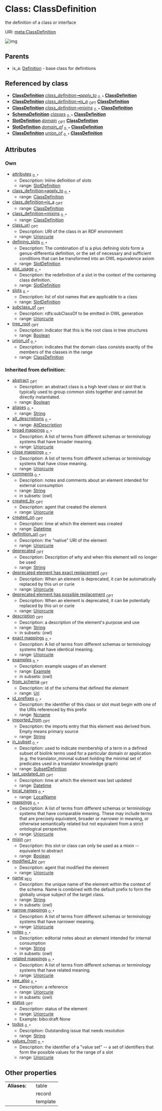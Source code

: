 
# Class: ClassDefinition


the definition of a class or interface

URI: [meta:ClassDefinition](https://w3id.org/linkml/meta/ClassDefinition)


![img](images/ClassDefinition.svg)

## Parents

 *  is_a: [Definition](Definition.md) - base class for definitions

## Referenced by class

 *  **[ClassDefinition](ClassDefinition.md)** *[class_definition➞apply_to](class_definition_apply_to.md)*  <sub>0..*</sub>  **[ClassDefinition](ClassDefinition.md)**
 *  **[ClassDefinition](ClassDefinition.md)** *[class_definition➞is_a](class_definition_is_a.md)*  <sub>OPT</sub>  **[ClassDefinition](ClassDefinition.md)**
 *  **[ClassDefinition](ClassDefinition.md)** *[class_definition➞mixins](class_definition_mixins.md)*  <sub>0..*</sub>  **[ClassDefinition](ClassDefinition.md)**
 *  **[SchemaDefinition](SchemaDefinition.md)** *[classes](classes.md)*  <sub>0..*</sub>  **[ClassDefinition](ClassDefinition.md)**
 *  **[SlotDefinition](SlotDefinition.md)** *[domain](domain.md)*  <sub>OPT</sub>  **[ClassDefinition](ClassDefinition.md)**
 *  **[SlotDefinition](SlotDefinition.md)** *[domain_of](domain_of.md)*  <sub>0..*</sub>  **[ClassDefinition](ClassDefinition.md)**
 *  **[ClassDefinition](ClassDefinition.md)** *[union_of](union_of.md)*  <sub>0..*</sub>  **[ClassDefinition](ClassDefinition.md)**

## Attributes


### Own

 * [attributes](attributes.md)  <sub>0..*</sub>
     * Description: Inline definition of slots
     * range: [SlotDefinition](SlotDefinition.md)
 * [class_definition➞apply_to](class_definition_apply_to.md)  <sub>0..*</sub>
     * range: [ClassDefinition](ClassDefinition.md)
 * [class_definition➞is_a](class_definition_is_a.md)  <sub>OPT</sub>
     * range: [ClassDefinition](ClassDefinition.md)
 * [class_definition➞mixins](class_definition_mixins.md)  <sub>0..*</sub>
     * range: [ClassDefinition](ClassDefinition.md)
 * [class_uri](class_uri.md)  <sub>OPT</sub>
     * Description: URI of the class in an RDF environment
     * range: [Uriorcurie](types/Uriorcurie.md)
 * [defining_slots](defining_slots.md)  <sub>0..*</sub>
     * Description: The combination of is a plus defining slots form a genus-differentia definition, or the set of necessary and sufficient conditions that can be transformed into an OWL equivalence axiom
     * range: [SlotDefinition](SlotDefinition.md)
 * [slot_usage](slot_usage.md)  <sub>0..*</sub>
     * Description: the redefinition of a slot in the context of the containing class definition.
     * range: [SlotDefinition](SlotDefinition.md)
 * [slots](slots.md)  <sub>0..*</sub>
     * Description: list of slot names that are applicable to a class
     * range: [SlotDefinition](SlotDefinition.md)
 * [subclass_of](subclass_of.md)  <sub>OPT</sub>
     * Description: rdfs:subClassOf to be emitted in OWL generation
     * range: [Uriorcurie](types/Uriorcurie.md)
 * [tree_root](tree_root.md)  <sub>OPT</sub>
     * Description: indicator that this is the root class in tree structures
     * range: [Boolean](types/Boolean.md)
 * [union_of](union_of.md)  <sub>0..*</sub>
     * Description: indicates that the domain class consists exactly of the members of the classes in the range
     * range: [ClassDefinition](ClassDefinition.md)

### Inherited from definition:

 * [abstract](abstract.md)  <sub>OPT</sub>
     * Description: an abstract class is a high level class or slot that is typically used to group common slots together and cannot be directly instantiated.
     * range: [Boolean](types/Boolean.md)
 * [aliases](aliases.md)  <sub>0..*</sub>
     * range: [String](types/String.md)
 * [alt_descriptions](alt_descriptions.md)  <sub>0..*</sub>
     * range: [AltDescription](AltDescription.md)
 * [broad mappings](broad_mappings.md)  <sub>0..*</sub>
     * Description: A list of terms from different schemas or terminology systems that have broader meaning.
     * range: [Uriorcurie](types/Uriorcurie.md)
 * [close mappings](close_mappings.md)  <sub>0..*</sub>
     * Description: A list of terms from different schemas or terminology systems that have close meaning.
     * range: [Uriorcurie](types/Uriorcurie.md)
 * [comments](comments.md)  <sub>0..*</sub>
     * Description: notes and comments about an element intended for external consumption
     * range: [String](types/String.md)
     * in subsets: (owl)
 * [created_by](created_by.md)  <sub>OPT</sub>
     * Description: agent that created the element
     * range: [Uriorcurie](types/Uriorcurie.md)
 * [created_on](created_on.md)  <sub>OPT</sub>
     * Description: time at which the element was created
     * range: [Datetime](types/Datetime.md)
 * [definition_uri](definition_uri.md)  <sub>OPT</sub>
     * Description: the "native" URI of the element
     * range: [Uriorcurie](types/Uriorcurie.md)
 * [deprecated](deprecated.md)  <sub>OPT</sub>
     * Description: Description of why and when this element will no longer be used
     * range: [String](types/String.md)
 * [deprecated element has exact replacement](deprecated_element_has_exact_replacement.md)  <sub>OPT</sub>
     * Description: When an element is deprecated, it can be automatically replaced by this uri or curie
     * range: [Uriorcurie](types/Uriorcurie.md)
 * [deprecated element has possible replacement](deprecated_element_has_possible_replacement.md)  <sub>OPT</sub>
     * Description: When an element is deprecated, it can be potentially replaced by this uri or curie
     * range: [Uriorcurie](types/Uriorcurie.md)
 * [description](description.md)  <sub>OPT</sub>
     * Description: a description of the element's purpose and use
     * range: [String](types/String.md)
     * in subsets: (owl)
 * [exact mappings](exact_mappings.md)  <sub>0..*</sub>
     * Description: A list of terms from different schemas or terminology systems that have identical meaning.
     * range: [Uriorcurie](types/Uriorcurie.md)
 * [examples](examples.md)  <sub>0..*</sub>
     * Description: example usages of an element
     * range: [Example](Example.md)
     * in subsets: (owl)
 * [from_schema](from_schema.md)  <sub>OPT</sub>
     * Description: id of the schema that defined the element
     * range: [Uri](types/Uri.md)
 * [id_prefixes](id_prefixes.md)  <sub>0..*</sub>
     * Description: the identifier of this class or slot must begin with one of the URIs referenced by this prefix
     * range: [Ncname](types/Ncname.md)
 * [imported_from](imported_from.md)  <sub>OPT</sub>
     * Description: the imports entry that this element was derived from.  Empty means primary source
     * range: [String](types/String.md)
 * [in_subset](in_subset.md)  <sub>0..*</sub>
     * Description: used to indicate membership of a term in a defined subset of biolink terms used for a particular domain or application (e.g. the translator_minimal subset holding the minimal set of predicates used in a translator knowledge graph)
     * range: [SubsetDefinition](SubsetDefinition.md)
 * [last_updated_on](last_updated_on.md)  <sub>OPT</sub>
     * Description: time at which the element was last updated
     * range: [Datetime](types/Datetime.md)
 * [local_names](local_names.md)  <sub>0..*</sub>
     * range: [LocalName](LocalName.md)
 * [mappings](mappings.md)  <sub>0..*</sub>
     * Description: A list of terms from different schemas or terminology systems that have comparable meaning. These may include terms that are precisely equivalent, broader or narrower in meaning, or otherwise semantically related but not equivalent from a strict ontological perspective.
     * range: [Uriorcurie](types/Uriorcurie.md)
 * [mixin](mixin.md)  <sub>OPT</sub>
     * Description: this slot or class can only be used as a mixin -- equivalent to abstract
     * range: [Boolean](types/Boolean.md)
 * [modified_by](modified_by.md)  <sub>OPT</sub>
     * Description: agent that modified the element
     * range: [Uriorcurie](types/Uriorcurie.md)
 * [name](name.md)  <sub>REQ</sub>
     * Description: the unique name of the element within the context of the schema.  Name is combined with the default prefix to form the globally unique subject of the target class.
     * range: [String](types/String.md)
     * in subsets: (owl)
 * [narrow mappings](narrow_mappings.md)  <sub>0..*</sub>
     * Description: A list of terms from different schemas or terminology systems that have narrower meaning.
     * range: [Uriorcurie](types/Uriorcurie.md)
 * [notes](notes.md)  <sub>0..*</sub>
     * Description: editorial notes about an element intended for internal consumption
     * range: [String](types/String.md)
     * in subsets: (owl)
 * [related mappings](related_mappings.md)  <sub>0..*</sub>
     * Description: A list of terms from different schemas or terminology systems that have related meaning.
     * range: [Uriorcurie](types/Uriorcurie.md)
 * [see_also](see_also.md)  <sub>0..*</sub>
     * Description: a reference
     * range: [Uriorcurie](types/Uriorcurie.md)
     * in subsets: (owl)
 * [status](status.md)  <sub>OPT</sub>
     * Description: status of the element
     * range: [Uriorcurie](types/Uriorcurie.md)
     * Example: bibo:draft None
 * [todos](todos.md)  <sub>0..*</sub>
     * Description: Outstanding issue that needs resolution
     * range: [String](types/String.md)
 * [values_from](values_from.md)  <sub>0..*</sub>
     * Description: the identifier of a "value set" -- a set of identifiers that form the possible values for the range of a slot
     * range: [Uriorcurie](types/Uriorcurie.md)

## Other properties

|  |  |  |
| --- | --- | --- |
| **Aliases:** | | table |
|  | | record |
|  | | template |

